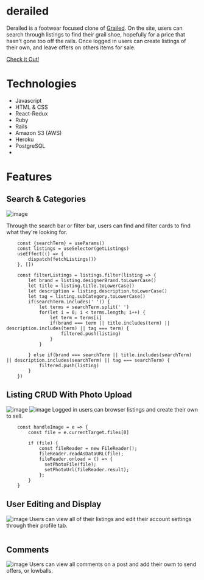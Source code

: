 # derailed
Derailed is a footwear focused clone of [Grailed](https://www.grailed.com/). On the site, users can search through listings to find their grail shoe, hopefully for a price that hasn't gone too off the rails. Once logged in users can create listings of their own, and leave offers on others items for sale. 
	
[Check it Out!](https://dk-derailed.herokuapp.com/)

# Technologies
* Javascript
* HTML & CSS
* React-Redux
* Ruby
* Rails
* Amazon S3 (AWS)
* Heroku
* PostgreSQL
* 

# Features
## Search & Categories
![image](https://user-images.githubusercontent.com/101153713/200686761-46664168-693b-4fd2-b607-e3309f2dc04b.png)

Through the search bar or filter bar, users can find and filter cards to find what they're looking for.

```
    const {searchTerm} = useParams()
    const listings = useSelector(getListings)
    useEffect(() => {
        dispatch(fetchListings())
    }, [])

    const filterListings = listings.filter(listing => {
        let brand = listing.designerBrand.toLowerCase()
        let title = listing.title.toLowerCase()
        let description = listing.description.toLowerCase()
        let tag = listing.subCategory.toLowerCase()
        if(searchTerm.includes(' ')) {
            let terms = searchTerm.split(' ')
            for(let i = 0; i < terms.length; i++) {
                let term = terms[i]
                if(brand === term || title.includes(term) || description.includes(term) || tag === term) {
                    filtered.push(listing)
                }
            }

        } else if(brand === searchTerm || title.includes(searchTerm) || description.includes(searchTerm) || tag === searchTerm) {
            filtered.push(listing)
        }
    })
```

## Listing CRUD With Photo Upload
![image](https://user-images.githubusercontent.com/101153713/200688840-fb6b0cab-7c1c-43c8-9f97-8da0934e054e.png)
![image](https://user-images.githubusercontent.com/101153713/200689038-09c8f7af-c61d-4a0d-b304-9d4f2fa1374b.png)
Logged in users can browser listings and create their own to sell. 

```
    const handleImage = e => {
        const file = e.currentTarget.files[0]

        if (file) {
            const fileReader = new FileReader();
            fileReader.readAsDataURL(file);
            fileReader.onload = () => {
              setPhotoFile(file);
              setPhotoUrl(fileReader.result);
            };
        }
    }
```
## User Editing and Display
![image](https://user-images.githubusercontent.com/101153713/200687541-65feac83-343b-4a6b-a329-91b10cc17803.png)
Users can view all of their listings and edit their account settings through their profile tab.
```
```
## Comments
![image](https://user-images.githubusercontent.com/101153713/200687612-69770134-4721-479d-b48f-13aec5ba3e09.png)
Users can view all comments on a post and add their owm to send offers, or lowballs. 


	
